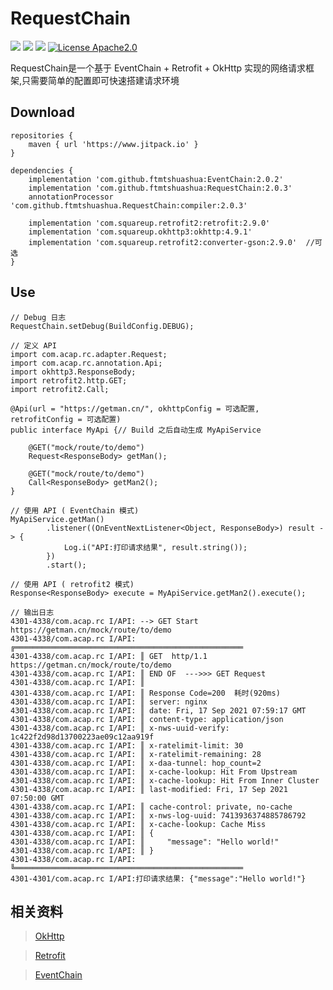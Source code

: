 RequestChain
=====
[![](https://jitpack.io/v/ftmtshuashua/RequestChain.svg)](https://jitpack.io/#ftmtshuashua/RequestChain)
[![](https://img.shields.io/badge/android-5.0%2B-blue)]()
[![](https://img.shields.io/badge/jdk-1.8%2B-blue)]()
[![License Apache2.0](http://img.shields.io/badge/license-Apache2.0-brightgreen.svg?style=flat)](http://www.apache.org/licenses/LICENSE-2.0.html)

RequestChain是一个基于 EventChain + Retrofit + OkHttp 实现的网络请求框架,只需要简单的配置即可快速搭建请求环境

Download
-------
```
repositories {
    maven { url 'https://www.jitpack.io' }
}

dependencies {
    implementation 'com.github.ftmtshuashua:EventChain:2.0.2'
    implementation 'com.github.ftmtshuashua:RequestChain:2.0.3'
    annotationProcessor 'com.github.ftmtshuashua.RequestChain:compiler:2.0.3'

    implementation 'com.squareup.retrofit2:retrofit:2.9.0'
    implementation 'com.squareup.okhttp3:okhttp:4.9.1'
    implementation 'com.squareup.retrofit2:converter-gson:2.9.0'  //可选
}
```




Use
--------
```
// Debug 日志
RequestChain.setDebug(BuildConfig.DEBUG);
```
```
// 定义 API
import com.acap.rc.adapter.Request;
import com.acap.rc.annotation.Api;
import okhttp3.ResponseBody;
import retrofit2.http.GET;
import retrofit2.Call;

@Api(url = "https://getman.cn/", okhttpConfig = 可选配置, retrofitConfig = 可选配置)
public interface MyApi {// Build 之后自动生成 MyApiService

    @GET("mock/route/to/demo")
    Request<ResponseBody> getMan();
	
    @GET("mock/route/to/demo")
    Call<ResponseBody> getMan2();
}
```
```
// 使用 API ( EventChain 模式)
MyApiService.getMan()
        .listener((OnEventNextListener<Object, ResponseBody>) result -> {
            Log.i("API:打印请求结果", result.string());
        })
        .start();

// 使用 API ( retrofit2 模式)
Response<ResponseBody> execute = MyApiService.getMan2().execute();
```
```
// 输出日志
4301-4338/com.acap.rc I/API: --> GET Start https://getman.cn/mock/route/to/demo
4301-4338/com.acap.rc I/API: ╔═══════════════════════════════════════════════════
4301-4338/com.acap.rc I/API: ║ GET  http/1.1  https://getman.cn/mock/route/to/demo
4301-4338/com.acap.rc I/API: ║ END OF  --->>> GET Request
4301-4338/com.acap.rc I/API: ║ 
4301-4338/com.acap.rc I/API: ║ Response Code=200  耗时(920ms)
4301-4338/com.acap.rc I/API: ║ server: nginx
4301-4338/com.acap.rc I/API: ║ date: Fri, 17 Sep 2021 07:59:17 GMT
4301-4338/com.acap.rc I/API: ║ content-type: application/json
4301-4338/com.acap.rc I/API: ║ x-nws-uuid-verify: 1c422f2d98d13700223ae09c12aa919f
4301-4338/com.acap.rc I/API: ║ x-ratelimit-limit: 30
4301-4338/com.acap.rc I/API: ║ x-ratelimit-remaining: 28
4301-4338/com.acap.rc I/API: ║ x-daa-tunnel: hop_count=2
4301-4338/com.acap.rc I/API: ║ x-cache-lookup: Hit From Upstream
4301-4338/com.acap.rc I/API: ║ x-cache-lookup: Hit From Inner Cluster
4301-4338/com.acap.rc I/API: ║ last-modified: Fri, 17 Sep 2021 07:50:00 GMT
4301-4338/com.acap.rc I/API: ║ cache-control: private, no-cache
4301-4338/com.acap.rc I/API: ║ x-nws-log-uuid: 7413936374885786792
4301-4338/com.acap.rc I/API: ║ x-cache-lookup: Cache Miss
4301-4338/com.acap.rc I/API: ║ {
4301-4338/com.acap.rc I/API: ║     "message": "Hello world!"
4301-4338/com.acap.rc I/API: ║ }
4301-4338/com.acap.rc I/API: ╚═══════════════════════════════════════════════════
4301-4301/com.acap.rc I/API:打印请求结果: {"message":"Hello world!"}
```

相关资料
--------
> [OkHttp](https://github.com/square/okhttp)

> [Retrofit](https://github.com/square/retrofit)

> [EventChain](https://github.com/ftmtshuashua/EventChain)